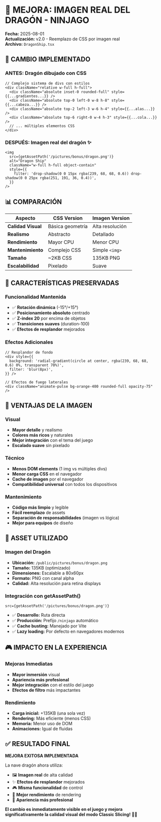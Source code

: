 # 🐲 MEJORA: IMAGEN REAL DEL DRAGÓN - NINJAGO

**Fecha:** 2025-08-01  
**Actualización:** v2.0 - Reemplazo de CSS por imagen real  
**Archivo:** `DragonShip.tsx`

## 🎨 CAMBIO IMPLEMENTADO

### ANTES: Dragón dibujado con CSS
```tsx
// Complejo sistema de divs con estilos
<div className="relative w-full h-full">
  <div className="absolute inset-0 rounded-full" style={{...gradientes...}} />
  <div className="absolute top-0 left-0 w-8 h-8" style={{...cabeza...}} />
  <div className="absolute top-2 left-3 w-6 h-4" style={{...alas...}} />
  <div className="absolute top-6 right-0 w-4 h-3" style={{...cola...}} />
  // ... múltiples elementos CSS
</div>
```

### DESPUÉS: Imagen real del dragón ✨
```tsx
<img
  src={getAssetPath('/pictures/bonus/dragon.png')}
  alt="Dragon Ship"
  className="w-full h-full object-contain"
  style={{
    filter: 'drop-shadow(0 0 15px rgba(239, 68, 68, 0.6)) drop-shadow(0 0 25px rgba(251, 191, 36, 0.4))',
  }}
/>
```

## 📊 COMPARACIÓN

| Aspecto | CSS Version | Imagen Version |
|---------|-------------|----------------|
| **Calidad Visual** | Básica geometría | Alta resolución |
| **Realismo** | Abstracto | Detallado |
| **Rendimiento** | Mayor CPU | Menor CPU |
| **Mantenimiento** | Complejo CSS | Simple `<img>` |
| **Tamaño** | ~2KB CSS | 135KB PNG |
| **Escalabilidad** | Pixelado | Suave |

## 🔧 CARACTERÍSTICAS PRESERVADAS

### Funcionalidad Mantenida
- ✅ **Rotación dinámica** (-15°/+15°)
- ✅ **Posicionamiento absoluto** centrado
- ✅ **Z-index 20** por encima de objetos
- ✅ **Transiciones suaves** (duration-100)
- ✅ **Efectos de resplandor** mejorados

### Efectos Adicionales
```tsx
// Resplandor de fondo
<div style={{
  background: 'radial-gradient(circle at center, rgba(239, 68, 68, 0.6) 0%, transparent 70%)',
  filter: 'blur(8px)',
}} />

// Efectos de fuego laterales
<div className="animate-pulse bg-orange-400 rounded-full opacity-75" />
```

## 🎯 VENTAJAS DE LA IMAGEN

### Visual
- **Mayor detalle** y realismo
- **Colores más ricos** y naturales
- **Mejor integración** con el tema del juego
- **Escalado suave** sin pixelado

### Técnico
- **Menos DOM elements** (1 img vs múltiples divs)
- **Menor carga CSS** en el navegador
- **Cache de imagen** por el navegador
- **Compatibilidad universal** con todos los dispositivos

### Mantenimiento
- **Código más limpio** y legible
- **Fácil reemplazo** de assets
- **Separación de responsabilidades** (imagen vs lógica)
- **Mejor para equipos** de diseño

## 📁 ASSET UTILIZADO

### Imagen del Dragón
- **Ubicación:** `/public/pictures/bonus/dragon.png`
- **Tamaño:** 135KB (optimizado)
- **Dimensiones:** Escalable a 80x60px
- **Formato:** PNG con canal alpha
- **Calidad:** Alta resolución para retina displays

### Integración con getAssetPath()
```tsx
src={getAssetPath('/pictures/bonus/dragon.png')}
```
- ✅ **Desarrollo:** Ruta directa
- ✅ **Producción:** Prefijo `/ninjago` automático
- ✅ **Cache busting:** Manejado por Vite
- ✅ **Lazy loading:** Por defecto en navegadores modernos

## 🎮 IMPACTO EN LA EXPERIENCIA

### Mejoras Inmediatas
- **Mayor inmersión** visual
- **Apariencia más profesional**
- **Mejor integración** con el estilo del juego
- **Efectos de filtro** más impactantes

### Rendimiento
- **Carga inicial:** +135KB (una sola vez)
- **Rendering:** Más eficiente (menos CSS)
- **Memoria:** Menor uso de DOM
- **Animaciones:** Igual de fluidas

## ✅ RESULTADO FINAL

**MEJORA EXITOSA IMPLEMENTADA**

La nave dragón ahora utiliza:
- 🖼️ **Imagen real** de alta calidad
- ✨ **Efectos de resplandor** mejorados
- 🎮 **Misma funcionalidad** de control
- 🚀 **Mejor rendimiento** de rendering
- 🎨 **Apariencia más profesional**

**El cambio es inmediatamente visible en el juego y mejora significativamente la calidad visual del modo Classic Slicing!** 🐲✨
